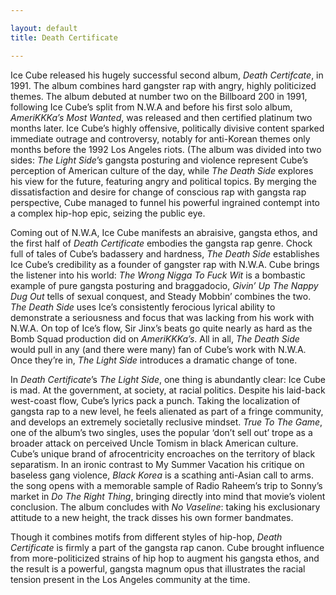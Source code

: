```yaml
---

layout: default
title: Death Certificate

---
```


Ice Cube released his hugely successful second album, *Death Certifcate*, in 1991. The album combines hard gangster rap with angry, highly politicized themes. The album debuted at number two on the Billboard 200 in 1991, following Ice Cube’s split from N.W.A and before his first solo album, *AmeriKKKa’s Most Wanted*, was released and then certified platinum two months later. Ice Cube’s highly offensive, politically divisive content sparked immediate outrage and controversy, notably for anti-Korean themes only months before the 1992 Los Angeles riots. (The album was divided into two sides: *The Light Side*’s gangsta posturing and violence represent Cube’s perception of American culture of the day, while *The Death Side* explores his view for the future, featuring angry and political topics. By merging the dissatisfaction and desire for change of conscious rap with gangsta rap perspective, Cube managed to funnel his powerful ingrained contempt into a complex hip-hop epic, seizing the public eye.

Coming out of N.W.A, Ice Cube manifests an abraisive, gangsta ethos, and the first half of *Death Certificate* embodies the gangsta rap genre. Chock full of tales of Cube’s badassery and hardness, *The Death Side* establishes Ice Cube’s credibility as a founder of gangster rap with N.W.A. Cube brings the listener into his world: *The Wrong Nigga To Fuck Wit* is a bombastic example of pure gangsta posturing and braggadocio, *Givin’ Up The Nappy Dug Out* tells of sexual conquest, and Steady Mobbin’ combines the two. *The Death Side* uses Ice’s consistently ferocious lyrical ability to demonstrate a seriousness and focus that was lacking from his work with N.W.A. On top of Ice’s flow, Sir Jinx’s beats go quite nearly as hard as the Bomb Squad production did on *AmeriKKKa’s*. All in all, *The Death Side* would pull in any (and there were many) fan of Cube’s work with N.W.A. Once they’re in, *The Light Side* introduces a dramatic change of tone.

In *Death Certificate*’s *The Light Side*, one thing is abundantly clear: Ice Cube is mad. At the government, at society, at racial politics. Despite his laid-back west-coast flow, Cube’s lyrics pack a punch. Taking the localization of gangsta rap to a new level, he feels alienated as part of a fringe community, and develops an extremely societally reclusive mindset. *True To The Game*, one of the album’s two singles, uses the popular ‘don’t sell out’ trope as a broader attack on perceived Uncle Tomism in black American culture. Cube’s unique brand of afrocentricity encroaches on the territory of black separatism. In an ironic contrast to My Summer Vacation his critique on baseless gang violence, *Black Korea* is a scathing anti-Asian call to arms. the song opens with a memorable sample of Radio Raheem’s trip to Sonny’s market in *Do The Right Thing*, bringing directly into mind that movie’s violent conclusion. The album concludes with *No Vaseline*: taking his exclusionary attitude to a new height, the track disses his own former bandmates.

Though it combines motifs from different styles of hip-hop, *Death Certificate* is firmly a part of the gangsta rap canon. Cube brought influence from more-politicized strains of hip hop to augment his gangsta ethos, and the result is a powerful, gangsta magnum opus that illustrates the racial tension present in the Los Angeles community at the time.